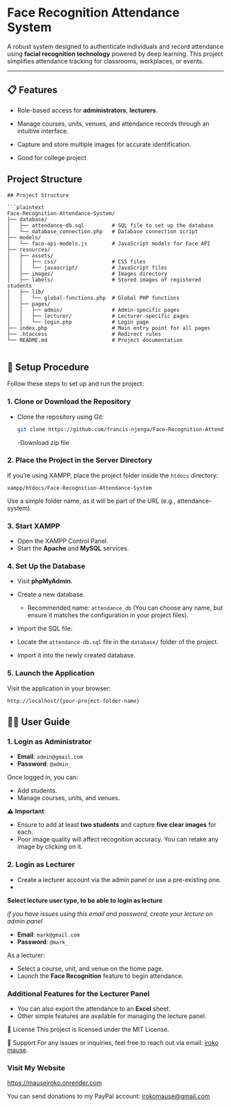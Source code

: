 ﻿# **Face Recognition Attendance System**

A robust system designed to authenticate individuals and record attendance using **facial recognition technology** powered by deep learning. This project simplifies attendance tracking for classrooms, workplaces, or events.


---

## **📋 Features**

- Role-based access for **administrators**, **lecturers**.
- Manage courses, units, venues, and attendance records through an intuitive interface.
- Capture and store multiple images for accurate identification.

- Good for college project

## Project Structure

````
## Project Structure

```plaintext
Face-Recognition-Attendance-System/
├── database/
│   ├── attendance-db.sql         # SQL file to set up the database
│   └── database_connection.php   # Database connection script
├── models/
│   └── face-api-models.js        # JavaScript models for Face API
├── resources/
│   ├── assets/
│   │   ├── css/                  # CSS files
│   │   └── javascript/           # JavaScript files
│   ├── images/                   # Images directory
│   ├── labels/                   # Stored images of registered students
│   ├── lib/
│   │   └── global-functions.php  # Global PHP functions
│   ├── pages/
│   │   ├── admin/                # Admin-specific pages
│   │   ├── lecturer/             # Lecturer-specific pages
│   │   └── login.php             # Login page
├── index.php                     # Main entry point for all pages
├── .htaccess                     # Redirect rules
└── README.md                     # Project documentation


````

## **🚀 Setup Procedure**

Follow these steps to set up and run the project:

### **1. Clone or Download the Repository**

- Clone the repository using Git:
  ```bash
  git clone https://github.com/francis-njenga/Face-Recognition-Attendance-System.git
  ```
  -Download zip file

### **2. Place the Project in the Server Directory**

If you’re using XAMPP, place the project folder inside the `htdocs` directory:

```plaintext
xampp/htdocs/Face-Recognition-Attendance-System
```

Use a simple folder name, as it will be part of the URL (e.g., attendance-system).

### **3. Start XAMPP**

- Open the XAMPP Control Panel.
- Start the **Apache** and **MySQL** services.

### **4. Set Up the Database**

- Visit **phpMyAdmin**.
- Create a new database.

  - Recommended name: `attendance_db` (You can choose any name, but ensure it matches the configuration in your project files).

- Import the SQL file:
- Locate the `attendance-db.sql` file in the `database/` folder of the project.
- Import it into the newly created database.

### **5. Launch the Application**

Visit the application in your browser:

```plaintext
http://localhost/{your-project-folder-name}
```

## 🧑‍💻 User Guide

### 1. Login as Administrator

- **Email**: `admin@gmail.com`
- **Password**: `@admin_`

Once logged in, you can:

- Add students.
- Manage courses, units, and venues.

⚠️ **Important**:

- Ensure to add at least **two students** and capture **five clear images** for each.
- Poor image quality will affect recognition accuracy. You can retake any image by clicking on it.

### 2. Login as Lecturer

- Create a lecturer account via the admin panel or use a pre-existing one.
- 
**Select lecture user type, to be able to login as lecture**

  *if you have issues using this email and password, create your lecture on admin panel*

- **Email**: `mark@gmail.com`
- **Password**: `@mark_`

As a lecturer:

- Select a course, unit, and venue on the home page.
- Launch the **Face Recognition** feature to begin attendance.

### Additional Features for the Lecturer Panel

- You can also export the attendance to an **Excel** sheet.
- Other simple features are available for managing the lecture panel.

📜 License
This project is licensed under the MIT License.

📧 Support
For any issues or inquiries, feel free to reach out via email: [iroko mause](mailto:irokomause.com).

### Visit My Website

https://mauseiroko.onrender.com

You can send donations to my PayPal account: irokomause@gmail.com
